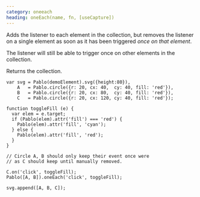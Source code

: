 ```yaml
---
category: oneeach
heading: oneEach(name, fn, [useCapture])
---
```


Adds the listener to each element in the collection, but removes the listener on a single element as soon as it has been triggered *once on that element*.

The listener will still be able to trigger once on other elements in the collection.

Returns the collection.

    var svg = Pablo(demoElement).svg({height:80}),
        A   = Pablo.circle({r: 20, cx: 40,  cy: 40, fill: 'red'}),
        B   = Pablo.circle({r: 20, cx: 80,  cy: 40, fill: 'red'}),
        C   = Pablo.circle({r: 20, cx: 120, cy: 40, fill: 'red'});

    function toggleFill (e) {
      var elem = e.target;
      if (Pablo(elem).attr('fill') === 'red') {
        Pablo(elem).attr('fill', 'cyan');
      } else {
        Pablo(elem).attr('fill', 'red');
      }
    }

    // Circle A, B should only keep their event once were 
    // as C should keep until manually removed.

    C.on('click', toggleFill);
    Pablo([A, B]).oneEach('click', toggleFill);

    svg.append([A, B, C]);
